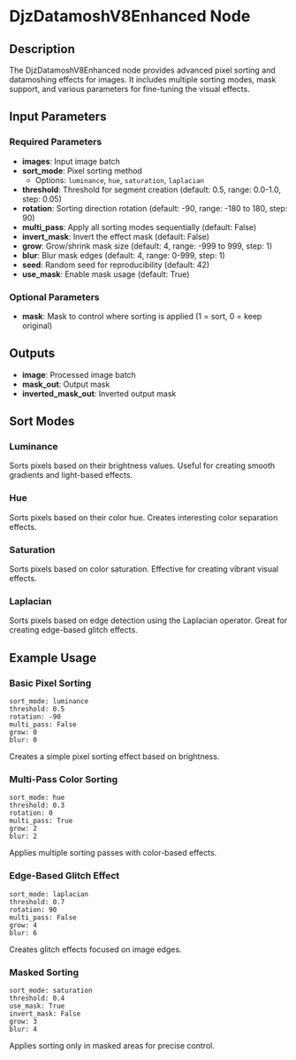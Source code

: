 # DjzDatamoshV8Enhanced Node

## Description
The DjzDatamoshV8Enhanced node provides advanced pixel sorting and datamoshing effects for images. It includes multiple sorting modes, mask support, and various parameters for fine-tuning the visual effects.

## Input Parameters

### Required Parameters
- **images**: Input image batch
- **sort_mode**: Pixel sorting method
  - Options: `luminance`, `hue`, `saturation`, `laplacian`
- **threshold**: Threshold for segment creation (default: 0.5, range: 0.0-1.0, step: 0.05)
- **rotation**: Sorting direction rotation (default: -90, range: -180 to 180, step: 90)
- **multi_pass**: Apply all sorting modes sequentially (default: False)
- **invert_mask**: Invert the effect mask (default: False)
- **grow**: Grow/shrink mask size (default: 4, range: -999 to 999, step: 1)
- **blur**: Blur mask edges (default: 4, range: 0-999, step: 1)
- **seed**: Random seed for reproducibility (default: 42)
- **use_mask**: Enable mask usage (default: True)

### Optional Parameters
- **mask**: Mask to control where sorting is applied (1 = sort, 0 = keep original)

## Outputs
- **image**: Processed image batch
- **mask_out**: Output mask
- **inverted_mask_out**: Inverted output mask

## Sort Modes

### Luminance
Sorts pixels based on their brightness values. Useful for creating smooth gradients and light-based effects.

### Hue
Sorts pixels based on their color hue. Creates interesting color separation effects.

### Saturation
Sorts pixels based on color saturation. Effective for creating vibrant visual effects.

### Laplacian
Sorts pixels based on edge detection using the Laplacian operator. Great for creating edge-based glitch effects.

## Example Usage

### Basic Pixel Sorting
```
sort_mode: luminance
threshold: 0.5
rotation: -90
multi_pass: False
grow: 0
blur: 0
```
Creates a simple pixel sorting effect based on brightness.

### Multi-Pass Color Sorting
```
sort_mode: hue
threshold: 0.3
rotation: 0
multi_pass: True
grow: 2
blur: 2
```
Applies multiple sorting passes with color-based effects.

### Edge-Based Glitch Effect
```
sort_mode: laplacian
threshold: 0.7
rotation: 90
multi_pass: False
grow: 4
blur: 6
```
Creates glitch effects focused on image edges.

### Masked Sorting
```
sort_mode: saturation
threshold: 0.4
use_mask: True
invert_mask: False
grow: 3
blur: 4
```
Applies sorting only in masked areas for precise control.
